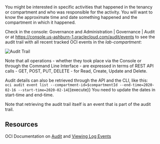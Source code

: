 You might be interested in specific activities that happened in the tenancy or compartment and who was responsible for the activity. You will want to know the approximate time and date something happened and the compartment in which it happened. 

Check in the console: Governance and Administration | Governance | Audit or at https://console.us-ashburn-1.oraclecloud.com/audit/events to see the audit trail with all recent tracked OCI events in the *lab-compartment*:

![Audit Trail](/RedExpertAlliance/courses/oci-course/introduction-to-oci/assets/oci-audit-trail.png)

Note that all operations - whether they took place via the Console or through the Command Line Interface - are expressed in terms of REST API calls - GET, POST, PUT, DELETE - for Read, Create, Update and Delete.

Audit details can also be retrieved through the API and the CLI, like this:
` oci audit event list --compartment-id=$compartmentId --end-time=2020-02-16 --start-time=2020-02-14`{{execute}}
You need to update the dates in start-time and end-time.

Note that retrieving the audit trail itself is an event that is part of the audit trail.


## Resources
OCI Documentation on [Audit](https://docs.cloud.oracle.com/en-us/iaas/Content/GSG/Tasks/usingaudit.htm) and [Viewing Log Events](https://docs.cloud.oracle.com/en-us/iaas/Content/Audit/Tasks/viewinglogevents.htm)